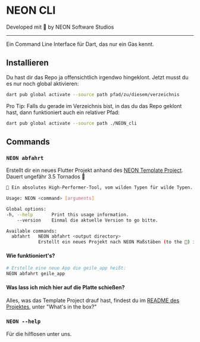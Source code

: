 # NEON CLI

Developed mit 💙 by NEON Software Studios

---

Ein Command Line Interface für Dart, das nur ein Gas kennt.

## Installieren

Du hast dir das Repo ja offensichtlich irgendwo hingeklont. Jetzt musst du es nur noch
global aktivieren:

```sh
dart pub global activate --source path pfad/zu/diesem/verzeichnis
```

Pro Tip: Falls du gerade im Verzeichnis bist, in das du das Repo geklont hast, dann funktioniert auch ein relativer Pfad:

```sh
dart pub global activate --source path ./NEON_cli
```

## Commands

### `NEON abfahrt`

Erstellt dir ein neues Flutter Projekt anhand des [NEON Template Project][template_project_link]. Dauert ungefähr 3.5 Tornados 🍺


```sh
🥵 Ein absolutes High-Performer-Tool, vom wilden Typen für wilde Typen.

Usage: NEON <command> [arguments]

Global options:
-h, --help       Print this usage information.
    --version    Einmal die aktuelle Version to go bitte.

Available commands:
  abfahrt   NEON abfahrt <output directory>
            Erstellt ein neues Projekt nach NEON Maßstäben (to the 🌝) im angegebenen Verzeichnis.
```

#### Wie funktioniert's?

```sh
# Erstelle eine neue App die geile_app heißt:
NEON abfahrt geile_app
```

#### Was lass ich mich hier auf die Platte schießen?

Alles, was das Template Project drauf hast, findest du im [README des Projektes][template_project_link], unter "What's in the box?"

### `NEON --help`

Für die hilflosen unter uns.

[template_project_link]: https://github.com/julien-neon/NEON_template_project
